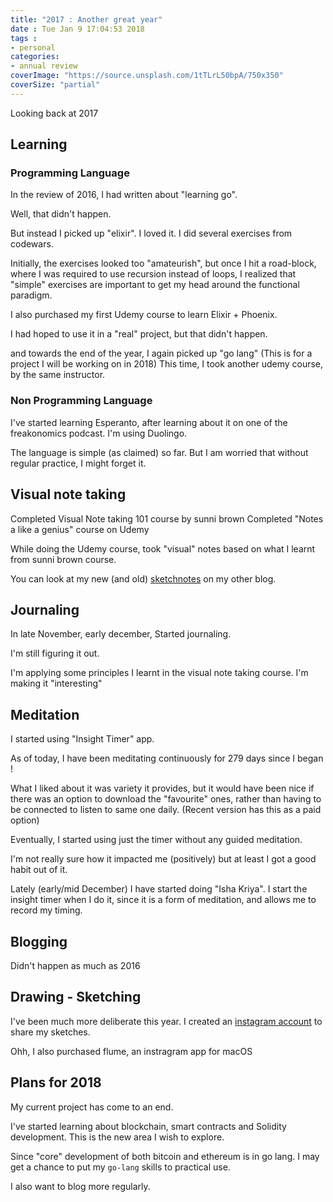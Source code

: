 ```yaml
---
title: "2017 : Another great year"
date : Tue Jan 9 17:04:53 2018
tags : 
- personal
categories: 
- annual review
coverImage: "https://source.unsplash.com/1tTLrL50bpA/750x350"
coverSize: "partial"
---
```


Looking back at 2017

<!--more-->

## Learning

### Programming Language

In the review of 2016, I had written about "learning go".

Well, that didn't happen.

But instead I picked up "elixir". I loved it. I did several exercises
from codewars.

Initially, the exercises looked too "amateurish", but once I hit a
road-block, where I was required to use recursion instead of loops, I
realized that "simple" exercises are important to get my head around
the functional paradigm.

I also purchased my first Udemy course to learn Elixir + Phoenix.

I had hoped to use it in a "real" project, but that didn't happen.

and towards the end of the year, I again picked up "go lang" (This is
for a project I will be working on in 2018) This time, I took another
udemy course, by the same instructor.

### Non Programming Language

I've started learning Esperanto, after learning about it on one of the
freakonomics podcast. I'm using Duolingo.

The language is simple (as claimed) so far. But I am worried that
without regular practice, I might forget it.

## Visual note taking

Completed Visual Note taking 101 course by sunni brown Completed "Notes
a like a genius" course on Udemy

While doing the Udemy course, took "visual" notes based on what I
learnt from sunni brown course.

You can look at my new (and old)
[sketchnotes](https://mandarvaze.bitbucket.io/galleries/sketchnotes/) on
my other blog.

## Journaling

In late November, early december, Started journaling.

I'm still figuring it out.

I'm applying some principles I learnt in the visual note taking course.
I'm making it "interesting"

## Meditation

I started using "Insight Timer" app.

As of today, I have been meditating continuously for 279 days since I
began !

What I liked about it was variety it provides, but it would have been
nice if there was an option to download the "favourite" ones, rather
than having to be connected to listen to same one daily. (Recent version
has this as a paid option)

Eventually, I started using just the timer without any guided
meditation.

I'm not really sure how it impacted me (positively) but at least I got
a good habit out of it.

Lately (early/mid December) I have started doing "Isha Kriya". I start
the insight timer when I do it, since it is a form of meditation, and
allows me to record my timing.

## Blogging

Didn't happen as much as 2016

## Drawing - Sketching

I've been much more deliberate this year. I created an [instagram
account](https://www.instagram.com/mandar_vaze/) to share my sketches.

Ohh, I also purchased flume, an instragram app for macOS

## Plans for 2018

My current project has come to an end.

I've started learning about blockchain, smart contracts and Solidity
development. This is the new area I wish to explore.

Since "core" development of both bitcoin and ethereum is in go lang. I
may get a chance to put my `go-lang` skills to practical use.

I also want to blog more regularly.
